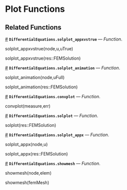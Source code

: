 
<a id='Plot-Functions-1'></a>

# Plot Functions


<a id='Related-Functions-1'></a>

## Related Functions

<a id='DifferentialEquations.solplot_appxvstrue' href='#DifferentialEquations.solplot_appxvstrue'>#</a>
**`DifferentialEquations.solplot_appxvstrue`** &mdash; *Function*.



solplot_appxvstrue(node,u,uTrue)

solplot_appxvstrue(res::FEMSolution)

<a id='DifferentialEquations.solplot_animation' href='#DifferentialEquations.solplot_animation'>#</a>
**`DifferentialEquations.solplot_animation`** &mdash; *Function*.



solplot_animation(node,uFull)

solplot_animation(res::FEMSolution)

<a id='DifferentialEquations.convplot' href='#DifferentialEquations.convplot'>#</a>
**`DifferentialEquations.convplot`** &mdash; *Function*.



convplot(measure,err)

<a id='DifferentialEquations.solplot' href='#DifferentialEquations.solplot'>#</a>
**`DifferentialEquations.solplot`** &mdash; *Function*.



solplot(res::FEMSolution)

<a id='DifferentialEquations.solplot_appx' href='#DifferentialEquations.solplot_appx'>#</a>
**`DifferentialEquations.solplot_appx`** &mdash; *Function*.



solplot_appx(node,u)

solplot_appx(res::FEMSolution)

<a id='DifferentialEquations.showmesh' href='#DifferentialEquations.showmesh'>#</a>
**`DifferentialEquations.showmesh`** &mdash; *Function*.



showmesh(node,elem)

showmesh(femMesh)

